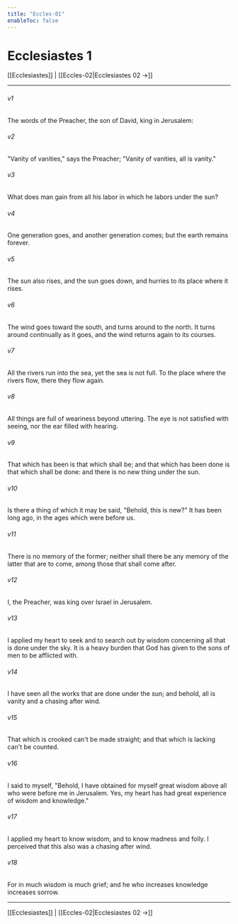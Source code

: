 ```yaml
---
title: "Eccles-01"
enableToc: false
---
```

# Ecclesiastes 1

[[Ecclesiastes]] | [[Eccles-02|Ecclesiastes 02 →]]
***



###### v1 
The words of the Preacher, the son of David, king in Jerusalem: 

###### v2 
"Vanity of vanities," says the Preacher; "Vanity of vanities, all is vanity." 

###### v3 
What does man gain from all his labor in which he labors under the sun? 

###### v4 
One generation goes, and another generation comes; but the earth remains forever. 

###### v5 
The sun also rises, and the sun goes down, and hurries to its place where it rises. 

###### v6 
The wind goes toward the south, and turns around to the north. It turns around continually as it goes, and the wind returns again to its courses. 

###### v7 
All the rivers run into the sea, yet the sea is not full. To the place where the rivers flow, there they flow again. 

###### v8 
All things are full of weariness beyond uttering. The eye is not satisfied with seeing, nor the ear filled with hearing. 

###### v9 
That which has been is that which shall be; and that which has been done is that which shall be done: and there is no new thing under the sun. 

###### v10 
Is there a thing of which it may be said, "Behold, this is new?" It has been long ago, in the ages which were before us. 

###### v11 
There is no memory of the former; neither shall there be any memory of the latter that are to come, among those that shall come after. 

###### v12 
I, the Preacher, was king over Israel in Jerusalem. 

###### v13 
I applied my heart to seek and to search out by wisdom concerning all that is done under the sky. It is a heavy burden that God has given to the sons of men to be afflicted with. 

###### v14 
I have seen all the works that are done under the sun; and behold, all is vanity and a chasing after wind. 

###### v15 
That which is crooked can't be made straight; and that which is lacking can't be counted. 

###### v16 
I said to myself, "Behold, I have obtained for myself great wisdom above all who were before me in Jerusalem. Yes, my heart has had great experience of wisdom and knowledge." 

###### v17 
I applied my heart to know wisdom, and to know madness and folly. I perceived that this also was a chasing after wind. 

###### v18 
For in much wisdom is much grief; and he who increases knowledge increases sorrow.

***
[[Ecclesiastes]] | [[Eccles-02|Ecclesiastes 02 →]]
